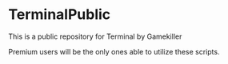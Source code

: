 # TerminalPublic

This is a public repository for Terminal by Gamekiller

Premium users will be the only ones able to utilize these scripts.
